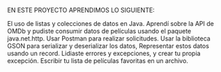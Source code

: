 EN ESTE PROYECTO APRENDIMOS LO SIGUIENTE:

El uso de listas y colecciones de datos en Java. 
Aprendí sobre la API de OMDb y pudiste consumir datos de películas usando el paquete java.net.http. 
Usar Postman para realizar solicitudes.
Usar la biblioteca GSON para serializar y deserializar los datos,
Representar estos datos usando un record.
Lidiaste errores y excepciones, y crear tu propia excepción.
Escribir tu lista de películas favoritas en un archivo.

